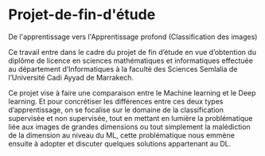 # Projet-de-fin-d'étude
De l'apprentissage vers l'Apprentissage profond (Classification des images)

Ce travail entre dans le cadre du projet de fin d’étude en vue d’obtention du diplôme de licence en sciences mathématiques et informatiques effectuée au département d’Informatiques à la faculté des Sciences Semlalia de l’Université Cadi Ayyad de Marrakech.

Ce projet vise à faire une comparaison entre le Machine learning et le Deep learning. Et pour concrétiser les différences entre ces deux types d’apprentissage, on se focalise sur le domaine de la classification supervisée et non supervisée, tout en mettant en lumière la problématique liée aux images de grandes dimensions ou tout simplement la malédiction de la dimension au niveau du ML, cette problématique nous emmène ensuite à adopter et discuter quelques solutions appartenant au DL.
